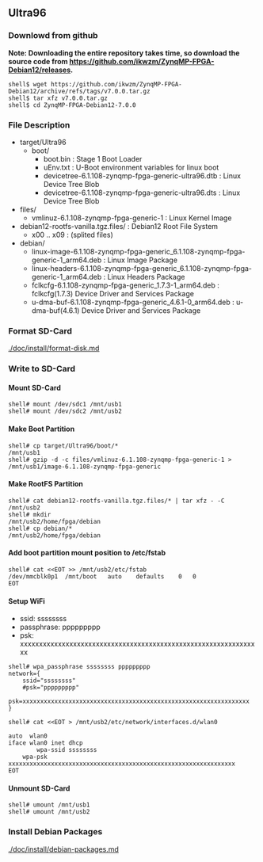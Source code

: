 ## Ultra96

### Downlowd from github

**Note: Downloading the entire repository takes time, so download the source code from https://github.com/ikwzm/ZynqMP-FPGA-Debian12/releases.**

```console
shell$ wget https://github.com/ikwzm/ZynqMP-FPGA-Debian12/archive/refs/tags/v7.0.0.tar.gz
shell$ tar xfz v7.0.0.tar.gz
shell$ cd ZynqMP-FPGA-Debian12-7.0.0
```

### File Description

 * target/Ultra96
   + boot/
     - boot.bin                                                 : Stage 1 Boot Loader
     - uEnv.txt                                                 : U-Boot environment variables for linux boot
     - devicetree-6.1.108-zynqmp-fpga-generic-ultra96.dtb       : Linux Device Tree Blob   
     - devicetree-6.1.108-zynqmp-fpga-generic-ultra96.dts       : Linux Device Tree Blob   
 * files/
     - vmlinuz-6.1.108-zynqmp-fpga-generic-1                    : Linux Kernel Image
 * debian12-rootfs-vanilla.tgz.files/                           : Debian12 Root File System
   + x00 .. x09                                                 : (splited files)
 * debian/
   - linux-image-6.1.108-zynqmp-fpga-generic_6.1.108-zynqmp-fpga-generic-1_arm64.deb   : Linux Image Package
   - linux-headers-6.1.108-zynqmp-fpga-generic_6.1.108-zynqmp-fpga-generic-1_arm64.deb : Linux Headers Package
   - fclkcfg-6.1.108-zynqmp-fpga-generic_1.7.3-1_arm64.deb      : fclkcfg(1.7.3) Device Driver and Services Package
   - u-dma-buf-6.1.108-zynqmp-fpga-generic_4.6.1-0_arm64.deb    : u-dma-buf(4.6.1) Device Driver and Services Package

### Format SD-Card

[./doc/install/format-disk.md](format-disk.md)

### Write to SD-Card

#### Mount SD-Card

```console
shell# mount /dev/sdc1 /mnt/usb1
shell# mount /dev/sdc2 /mnt/usb2
```
#### Make Boot Partition

```console
shell# cp target/Ultra96/boot/*                                 /mnt/usb1
shell# gzip -d -c files/vmlinuz-6.1.108-zynqmp-fpga-generic-1 > /mnt/usb1/image-6.1.108-zynqmp-fpga-generic
```

#### Make RootFS Partition

```console
shell# cat debian12-rootfs-vanilla.tgz.files/* | tar xfz - -C /mnt/usb2
shell# mkdir                                                  /mnt/usb2/home/fpga/debian
shell# cp debian/*                                            /mnt/usb2/home/fpga/debian
```

#### Add boot partition mount position to /etc/fstab

```console
shell# cat <<EOT >> /mnt/usb2/etc/fstab
/dev/mmcblk0p1	/mnt/boot	auto	defaults	0	0
EOT
```

#### Setup WiFi

  * ssid: ssssssss
  * passphrase: ppppppppp
  * psk: xxxxxxxxxxxxxxxxxxxxxxxxxxxxxxxxxxxxxxxxxxxxxxxxxxxxxxxxxxxxxxxx

```console
shell# wpa_passphrase ssssssss ppppppppp
network={
	ssid="ssssssss"
	#psk="ppppppppp"
	psk=xxxxxxxxxxxxxxxxxxxxxxxxxxxxxxxxxxxxxxxxxxxxxxxxxxxxxxxxxxxxxxxx
}
```

```console
shell# cat <<EOT > /mnt/usb2/etc/network/interfaces.d/wlan0

auto  wlan0
iface wlan0 inet dhcp
        wpa-ssid ssssssss
	wpa-psk  xxxxxxxxxxxxxxxxxxxxxxxxxxxxxxxxxxxxxxxxxxxxxxxxxxxxxxxxxxxxxxxx
EOT
```

#### Unmount SD-Card

```console
shell# umount /mnt/usb1
shell# umount /mnt/usb2
```

### Install Debian Packages

[./doc/install/debian-packages.md](debian-packages.md)
